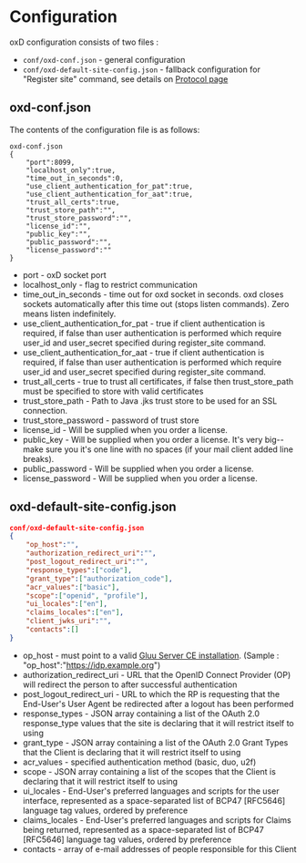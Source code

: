 # Configuration

oxD configuration consists of two files :

* `conf/oxd-conf.json` - general configuration
* `conf/oxd-default-site-config.json` - fallback configuration for "Register site" command, see details on 
[Protocol page](https://oxd.gluu.org/docs/protocol/)

## oxd-conf.json

The contents of the configuration file is as follows:

```
oxd-conf.json
{
    "port":8099,
    "localhost_only":true,
    "time_out_in_seconds":0,
    "use_client_authentication_for_pat":true,
    "use_client_authentication_for_aat":true,
    "trust_all_certs":true,
    "trust_store_path":"",
    "trust_store_password":"",
    "license_id":"",
    "public_key":"",
    "public_password":"",
    "license_password":""
}
```

* port - oxD socket port
* localhost_only - flag to restrict communication
* time_out_in_seconds - time out for oxd socket in seconds. oxd closes sockets automatically after this time out (stops listen commands). Zero means listen indefinitely.
* use_client_authentication_for_pat - true if client authentication is required, if false than user authentication is performed which require user_id and user_secret specified during register_site command.
* use_client_authentication_for_aat - true if client authentication is required, if false than user authentication is performed which require user_id and user_secret specified during register_site command.
* trust_all_certs - true to trust all certificates, if false then trust_store_path must be specified to store with valid certificates
* trust_store_path - Path to Java .jks trust store to be used for an SSL connection.
* trust_store_password - password of trust store
* license_id - Will be supplied when you order a license.
* public_key - Will be supplied when you order a license. It's very big--make sure you it's one line with no spaces (if your mail client added line breaks).
* public_password - Will be supplied when you order a license.
* license_password - Will be supplied when you order a license.

## oxd-default-site-config.json

```json
conf/oxd-default-site-config.json
{
    "op_host":"",
    "authorization_redirect_uri":"",
    "post_logout_redirect_uri":"",
    "response_types":["code"],
    "grant_type":["authorization_code"],
    "acr_values":["basic"],
    "scope":["openid", "profile"],
    "ui_locales":["en"],
    "claims_locales":["en"],
    "client_jwks_uri":"",
    "contacts":[]
}
```

* op_host - must point to a valid [Gluu Server CE installation](http://gluu.org/docs). (Sample : "op_host":"https://idp.example.org")
* authorization_redirect_uri - URL that the OpenID Connect Provider (OP) will redirect the person to after  successful authentication
* post_logout_redirect_uri - URL to which the RP is requesting that the End-User's User Agent be redirected after a logout has been performed
* response_types - JSON array containing a list of the OAuth 2.0 response_type values that the site is declaring that it will restrict itself to using
* grant_type - JSON array containing a list of the OAuth 2.0 Grant Types that the Client is declaring that it will restrict itself to using
* acr_values - specified authentication method (basic, duo, u2f)
* scope - JSON array containing a list of the scopes that the Client is declaring that it will restrict itself to using
* ui_locales - End-User's preferred languages and scripts for the user interface, represented as a space-separated list of BCP47 [RFC5646] language tag values, ordered by preference
* claims_locales - End-User's preferred languages and scripts for Claims being returned, represented as a space-separated list of BCP47 [RFC5646] language tag values, ordered by preference
* contacts - array of e-mail addresses of people responsible for this Client
